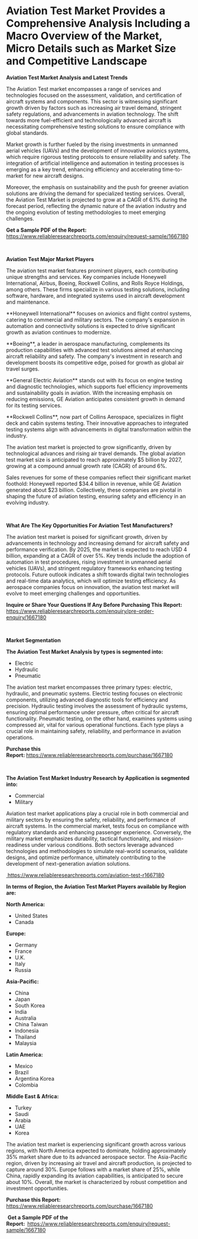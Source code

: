 <p><h1>Aviation Test Market Provides a Comprehensive Analysis Including a Macro Overview of the Market, Micro Details such as Market Size and Competitive Landscape</h1></p><p><strong>Aviation Test Market Analysis and Latest Trends</strong></p>
<p><p>The Aviation Test market encompasses a range of services and technologies focused on the assessment, validation, and certification of aircraft systems and components. This sector is witnessing significant growth driven by factors such as increasing air travel demand, stringent safety regulations, and advancements in aviation technology. The shift towards more fuel-efficient and technologically advanced aircraft is necessitating comprehensive testing solutions to ensure compliance with global standards.</p><p>Market growth is further fueled by the rising investments in unmanned aerial vehicles (UAVs) and the development of innovative avionics systems, which require rigorous testing protocols to ensure reliability and safety. The integration of artificial intelligence and automation in testing processes is emerging as a key trend, enhancing efficiency and accelerating time-to-market for new aircraft designs.</p><p>Moreover, the emphasis on sustainability and the push for greener aviation solutions are driving the demand for specialized testing services. Overall, the Aviation Test Market is projected to grow at a CAGR of 6.1% during the forecast period, reflecting the dynamic nature of the aviation industry and the ongoing evolution of testing methodologies to meet emerging challenges.</p></p>
<p><strong>Get a Sample PDF of the Report:&nbsp;</strong> <a href="https://www.reliableresearchreports.com/enquiry/request-sample/1667180?utm_campaign=3696&utm_medium=2&utm_source=Github&utm_content=ia&utm_term=17042025&utm_id=aviation-test">https://www.reliableresearchreports.com/enquiry/request-sample/1667180</a></p>
<p>&nbsp;</p>
<p><strong>Aviation Test Major Market Players</strong></p>
<p><p>The aviation test market features prominent players, each contributing unique strengths and services. Key companies include Honeywell International, Airbus, Boeing, Rockwell Collins, and Rolls Royce Holdings, among others. These firms specialize in various testing solutions, including software, hardware, and integrated systems used in aircraft development and maintenance.</p><p>**Honeywell International** focuses on avionics and flight control systems, catering to commercial and military sectors. The company's expansion in automation and connectivity solutions is expected to drive significant growth as aviation continues to modernize. </p><p>**Boeing**, a leader in aerospace manufacturing, complements its production capabilities with advanced test solutions aimed at enhancing aircraft reliability and safety. The company's investment in research and development boosts its competitive edge, poised for growth as global air travel surges.</p><p>**General Electric Aviation** stands out with its focus on engine testing and diagnostic technologies, which supports fuel efficiency improvements and sustainability goals in aviation. With the increasing emphasis on reducing emissions, GE Aviation anticipates consistent growth in demand for its testing services.</p><p>**Rockwell Collins**, now part of Collins Aerospace, specializes in flight deck and cabin systems testing. Their innovative approaches to integrated testing systems align with advancements in digital transformation within the industry.</p><p>The aviation test market is projected to grow significantly, driven by technological advances and rising air travel demands. The global aviation test market size is anticipated to reach approximately $5 billion by 2027, growing at a compound annual growth rate (CAGR) of around 6%.</p><p>Sales revenues for some of these companies reflect their significant market foothold: Honeywell reported $34.4 billion in revenue, while GE Aviation generated about $23 billion. Collectively, these companies are pivotal in shaping the future of aviation testing, ensuring safety and efficiency in an evolving industry.</p></p>
<p>&nbsp;</p>
<p><strong>What Are The Key Opportunities For Aviation Test Manufacturers?</strong></p>
<p><p>The aviation test market is poised for significant growth, driven by advancements in technology and increasing demand for aircraft safety and performance verification. By 2025, the market is expected to reach USD 4 billion, expanding at a CAGR of over 5%. Key trends include the adoption of automation in test procedures, rising investment in unmanned aerial vehicles (UAVs), and stringent regulatory frameworks enhancing testing protocols. Future outlook indicates a shift towards digital twin technologies and real-time data analytics, which will optimize testing efficiency. As aerospace companies focus on innovation, the aviation test market will evolve to meet emerging challenges and opportunities.</p></p>
<p><strong>Inquire or Share Your Questions If Any Before Purchasing This Report:</strong> <a href="https://www.reliableresearchreports.com/enquiry/pre-order-enquiry/1667180?utm_campaign=3696&utm_medium=2&utm_source=Github&utm_content=ia&utm_term=17042025&utm_id=aviation-test">https://www.reliableresearchreports.com/enquiry/pre-order-enquiry/1667180</a></p>
<p>&nbsp;</p>
<p><strong>Market Segmentation</strong></p>
<p><strong>The Aviation Test Market Analysis by types is segmented into:</strong></p>
<p><ul><li>Electric</li><li>Hydraulic</li><li>Pneumatic</li></ul></p>
<p><p>The aviation test market encompasses three primary types: electric, hydraulic, and pneumatic systems. Electric testing focuses on electronic components, utilizing advanced diagnostic tools for efficiency and precision. Hydraulic testing involves the assessment of hydraulic systems, ensuring optimal performance under pressure, often critical for aircraft functionality. Pneumatic testing, on the other hand, examines systems using compressed air, vital for various operational functions. Each type plays a crucial role in maintaining safety, reliability, and performance in aviation operations.</p></p>
<p><strong>Purchase this Report:&nbsp;</strong><a href="https://www.reliableresearchreports.com/purchase/1667180?utm_campaign=3696&utm_medium=2&utm_source=Github&utm_content=ia&utm_term=17042025&utm_id=aviation-test">https://www.reliableresearchreports.com/purchase/1667180</a></p>
<p>&nbsp;</p>
<p><strong>The Aviation Test Market Industry Research by Application is segmented into:</strong></p>
<p><ul><li>Commercial</li><li>Military</li></ul></p>
<p><p>Aviation test market applications play a crucial role in both commercial and military sectors by ensuring the safety, reliability, and performance of aircraft systems. In the commercial market, tests focus on compliance with regulatory standards and enhancing passenger experience. Conversely, the military market emphasizes durability, tactical functionality, and mission-readiness under various conditions. Both sectors leverage advanced technologies and methodologies to simulate real-world scenarios, validate designs, and optimize performance, ultimately contributing to the development of next-generation aviation solutions.</p></p>
<p><a href="https://www.reliableresearchreports.com/aviation-test-r1667180?utm_campaign=3696&utm_medium=2&utm_source=Github&utm_content=ia&utm_term=17042025&utm_id=aviation-test">&nbsp;https://www.reliableresearchreports.com/aviation-test-r1667180</a></p>
<p><strong>In terms of Region, the Aviation Test Market Players available by Region are:</strong></p>
<p>
    <p> <strong> North America: </strong>
        <ul>
            <li>United States</li>
            <li>Canada</li>
        </ul>
        </p> 
    <p> <strong> Europe: </strong>
        <ul>
            <li>Germany</li>
            <li>France</li>
            <li>U.K.</li>
            <li>Italy</li>
            <li>Russia</li>
        </ul>
        </p> 
    <p> <strong> Asia-Pacific: </strong>
        <ul>
            <li>China</li>
            <li>Japan</li>
            <li>South Korea</li>
            <li>India</li>
            <li>Australia</li>
            <li>China Taiwan</li>
            <li>Indonesia</li>
            <li>Thailand</li>
            <li>Malaysia</li>
        </ul>
        </p> 
    <p> <strong> Latin America: </strong>
        <ul>
            <li>Mexico</li>
            <li>Brazil</li>
            <li>Argentina Korea</li>
            <li>Colombia</li>
        </ul>
        </p> 
    <p> <strong> Middle East & Africa: </strong>
        <ul>
            <li>Turkey</li>
            <li>Saudi</li>
            <li>Arabia</li>
            <li>UAE</li>
            <li>Korea</li>
        </ul>
    </p>
    </p>
<p><p>The aviation test market is experiencing significant growth across various regions, with North America expected to dominate, holding approximately 35% market share due to its advanced aerospace sector. The Asia-Pacific region, driven by increasing air travel and aircraft production, is projected to capture around 30%. Europe follows with a market share of 25%, while China, rapidly expanding its aviation capabilities, is anticipated to secure about 10%. Overall, the market is characterized by robust competition and investment opportunities.</p></p>
<p><strong>Purchase this Report: </strong><a href="https://www.reliableresearchreports.com/purchase/1667180?utm_campaign=3696&utm_medium=2&utm_source=Github&utm_content=ia&utm_term=17042025&utm_id=aviation-test">https://www.reliableresearchreports.com/purchase/1667180</a></p>
<p>&nbsp;<strong>Get a Sample PDF of the Report:&nbsp;&nbsp;</strong><a href="https://www.reliableresearchreports.com/enquiry/request-sample/1667180?utm_campaign=3696&utm_medium=2&utm_source=Github&utm_content=ia&utm_term=17042025&utm_id=aviation-test">https://www.reliableresearchreports.com/enquiry/request-sample/1667180</a></p>
<p><strong></strong></p>
<p><p></p><p></p><p></p></p>
